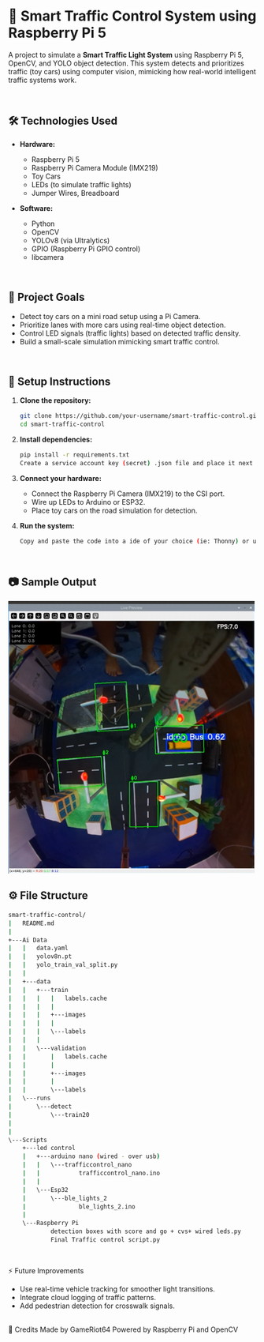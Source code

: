 # 🚦 Smart Traffic Control System using Raspberry Pi 5

A project to simulate a **Smart Traffic Light System** using Raspberry Pi 5, OpenCV, and YOLO object detection. This system detects and prioritizes traffic (toy cars) using computer vision, mimicking how real-world intelligent traffic systems work.

<br>

## 🛠️ Technologies Used

- **Hardware:**
  - Raspberry Pi 5
  - Raspberry Pi Camera Module (IMX219)
  - Toy Cars
  - LEDs (to simulate traffic lights)
  - Jumper Wires, Breadboard

- **Software:**
  - Python
  - OpenCV
  - YOLOv8 (via Ultralytics)
  - GPIO (Raspberry Pi GPIO control)
  - libcamera

<br>

## 🎯 Project Goals

- Detect toy cars on a mini road setup using a Pi Camera.
- Prioritize lanes with more cars using real-time object detection.
- Control LED signals (traffic lights) based on detected traffic density.
- Build a small-scale simulation mimicking smart traffic control.

<br>

## 🧰 Setup Instructions

1. **Clone the repository:**

    ```bash
    git clone https://github.com/your-username/smart-traffic-control.git
    cd smart-traffic-control
    ```

2. **Install dependencies:**

    ```bash
    pip install -r requirements.txt
    Create a service account key (secret) .json file and place it next to the python script.
    ```

3. **Connect your hardware:**

    - Connect the Raspberry Pi Camera (IMX219) to the CSI port.
    - Wire up LEDs to Arduino or ESP32.
    - Place toy cars on the road simulation for detection.

4. **Run the system:**

    ```bash
    Copy and paste the code into a ide of your choice (ie: Thonny) or use the terminal
    ```

<br>

## 📷 Sample Output

<source src="samples/traffic test.mp4" type="video/mp4">
<img src="samples/sample_img.png" width="500" alt="Sample Detection image">

<br>

## ⚙️ File Structure

```bash
smart-traffic-control/
|   README.md
|
+---Ai Data
|   |   data.yaml
|   |   yolov8n.pt
|   |   yolo_train_val_split.py
|   |
|   +---data
|   |   +---train
|   |   |   |   labels.cache
|   |   |   |
|   |   |   +---images
|   |   |   |
|   |   |   \---labels
|   |   |   
|   |   \---validation
|   |       |   labels.cache
|   |       |
|   |       +---images
|   |       |
|   |       \---labels
|   \---runs
|       \---detect
|           \---train20
|               
|
\---Scripts
    +---led control
    |   +---arduino nano (wired - over usb)
    |   |   \---trafficcontrol_nano
    |   |           trafficcontrol_nano.ino
    |   |
    |   \---Esp32
    |       \---ble_lights_2
    |               ble_lights_2.ino
    |
    \---Raspberry Pi
            detection boxes with score and go + cvs+ wired leds.py
            Final Traffic control script.py
```
<br>

⚡ Future Improvements
<ul>
<li>Use real-time vehicle tracking for smoother light transitions.</li>

<li>Integrate cloud logging of traffic patterns.</li>

<li>Add pedestrian detection for crosswalk signals.</li>
</ul>
<br>
🧠 Credits
Made by GameRiot64 
Powered by Raspberry Pi and OpenCV
